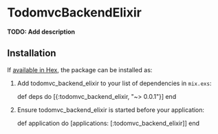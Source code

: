 # TodomvcBackendElixir

**TODO: Add description**

## Installation

If [available in Hex](https://hex.pm/docs/publish), the package can be installed as:

  1. Add todomvc_backend_elixir to your list of dependencies in `mix.exs`:

        def deps do
          [{:todomvc_backend_elixir, "~> 0.0.1"}]
        end

  2. Ensure todomvc_backend_elixir is started before your application:

        def application do
          [applications: [:todomvc_backend_elixir]]
        end

